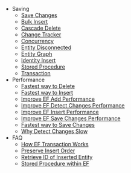 - Saving
   - [Save Changes](save-changes.md)
   - [Bulk Insert](bulk-insert.md)
   - [Cascade Delete](cascade-delete.md)
   - [Change Tracker](change-tracker.md)
   - [Concurrency](concurrency.md)
   - [Entity Disconnected](entity-disconnected.md)
   - [Entity Graph](entity-graph.md)
   - [Identity Insert](identity-insert.md)
   - [Stored Procedure](save-data-using-stored-procedure.md)
   - [Transaction](transaction.md)
- Performance
   - [Fastest way to Delete](delete-records.md)
   - [Fastest way to Insert](fastest-way-to-insert.md)
   - [Improve EF Add Performance](improve-ef-add-performance.md)
   - [Improve EF Detect Changes Performance](improve-ef-detect-changes-performance.md)
   - [Improve EF Insert  Performance](improve-ef-insert-performance.md)
   - [Improve EF Save Changes Performance](improve-ef-save-changes-performance.md)
   - [Fastest way to Save Changes](save-changes-performance.md)
   - [Why Detect Changes Slow](why-detect-changes-slow.md)
- FAQ
   - [How EF Transaction Works](how-ef-transaction-works.md)
   - [Preserve Insert Order](preserve-insert-order.md)
   - [Retrieve ID of Inserted Entity](retrieve-id-of-inserted-entity.md)
   - [Stored Procedure within EF](stored-procedure-within-ef.md)